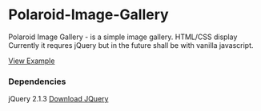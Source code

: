 # Polaroid-Image-Gallery
Polaroid Image Gallery - is a simple image gallery. HTML/CSS display
Currently it requres jQuery but in the future shall be with vanilla javascript.

[View Example](https://hikwamehluli.github.io/Polaroid-Image-Gallery/)

### Dependencies

jQuery 2.1.3 [Download JQuery](http://cdnjs.cloudflare.com/ajax/libs/jquery/2.1.3/jquery.min.js)
